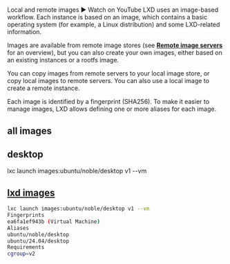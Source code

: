 # **[](https://mysignins.microsoft.com/security-info)**

Local and remote images
▶
Watch on YouTube
LXD uses an image-based workflow. Each instance is based on an image, which contains a basic operating system (for example, a Linux distribution) and some LXD-related information.

Images are available from remote image stores (see **[Remote image servers](https://documentation.ubuntu.com/lxd/stable-5.21/reference/remote_image_servers/#remote-image-servers)** for an overview), but you can also create your own images, either based on an existing instances or a rootfs image.

You can copy images from remote servers to your local image store, or copy local images to remote servers. You can also use a local image to create a remote instance.

Each image is identified by a fingerprint (SHA256). To make it easier to manage images, LXD allows defining one or more aliases for each image.

## all images

## desktop

lxc launch images:ubuntu/noble/desktop v1 --vm

## **[lxd images](https://images.lxd.canonical.com/)**

```bash
lxc launch images:ubuntu/noble/desktop v1 --vm
Fingerprints
ea6fa1ef943b (Virtual Machine)
Aliases
ubuntu/noble/desktop
ubuntu/24.04/desktop
Requirements
cgroup=v2
```

